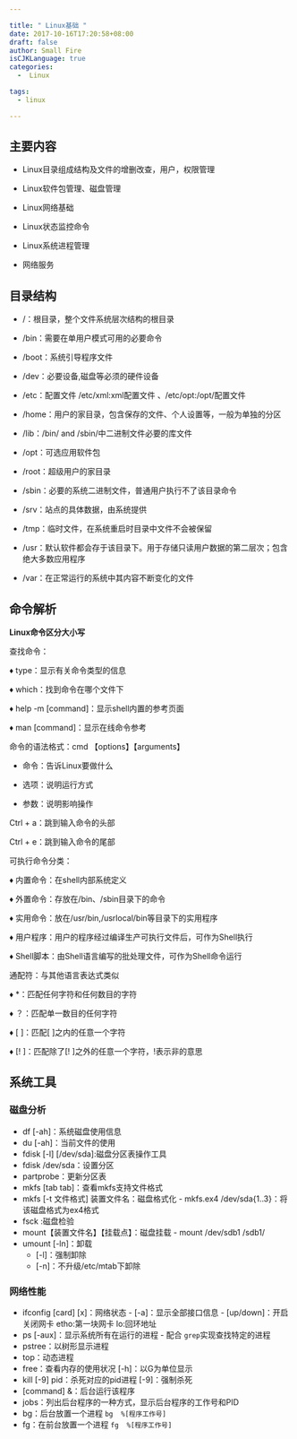 ```yaml
---

title: " Linux基础 "
date: 2017-10-16T17:20:58+08:00
draft: false
author: Small Fire
isCJKLanguage: true
categories: 
  -  Linux

tags: 
  - linux

---
```


## 主要内容 ##

- Linux目录组成结构及文件的增删改查，用户，权限管理

- Linux软件包管理、磁盘管理

- Linux网络基础

- Linux状态监控命令

- Linux系统进程管理

- 网络服务

## 目录结构 ##

 -  /：根目录，整个文件系统层次结构的根目录

 -  /bin：需要在单用户模式可用的必要命令

 -  /boot：系统引导程序文件

 -  /dev：必要设备,磁盘等必须的硬件设备

 -  /etc：配置文件   /etc/xml:xml配置文件  、/etc/opt:/opt/配置文件

 -  /home：用户的家目录，包含保存的文件、个人设置等，一般为单独的分区

 -  /lib：/bin/ and /sbin/中二进制文件必要的库文件

 -  /opt：可选应用软件包

 -  /root：超级用户的家目录

 -  /sbin：必要的系统二进制文件，普通用户执行不了该目录命令

 -  /srv：站点的具体数据，由系统提供

 -  /tmp：临时文件，在系统重启时目录中文件不会被保留

 -  /usr：默认软件都会存于该目录下。用于存储只读用户数据的第二层次；包含绝大多数应用程序

 -  /var：在正常运行的系统中其内容不断变化的文件

## 命令解析 ##
**Linux命令区分大小写**

查找命令：

   ♦ type：显示有关命令类型的信息

   ♦ which：找到命令在哪个文件下

   ♦ help -m [command]：显示shell内置的参考页面   

   ♦ man [command]：显示在线命令参考

命令的语法格式：cmd 【options】【arguments】

  - 命令：告诉Linux要做什么

  - 选项：说明运行方式

  - 参数：说明影响操作

Ctrl + a：跳到输入命令的头部

Ctrl + e：跳到输入命令的尾部

可执行命令分类：

   ♦ 内置命令：在shell内部系统定义

   ♦ 外置命令：存放在/bin、/sbin目录下的命令

   ♦ 实用命令：放在/usr/bin,/usrlocal/bin等目录下的实用程序

   ♦ 用户程序：用户的程序经过编译生产可执行文件后，可作为Shell执行

   ♦ Shell脚本：由Shell语言编写的批处理文件，可作为Shell命令运行

通配符：与其他语言表达式类似

   ♦ *：匹配任何字符和任何数目的字符

   ♦ ？：匹配单一数目的任何字符

   ♦ [ ]：匹配[ ]之内的任意一个字符

   ♦ [! ]：匹配除了[! ]之外的任意一个字符，!表示非的意思

## 系统工具

### 磁盘分析 ###
  - df [-ah]：系统磁盘使用信息
  - du [-ah]：当前文件的使用
  - fdisk [-l] [/dev/sda]:磁盘分区表操作工具
  - fdisk  /dev/sda：设置分区
  - partprobe：更新分区表
  - mkfs [tab tab]：查看mkfs支持文件格式
  - mkfs [-t 文件格式] 装置文件名：磁盘格式化 
        - mkfs.ex4 /dev/sda{1..3}：将该磁盘格式为ex4格式
  - fsck :磁盘检验
  - mount【装置文件名】【挂载点】：磁盘挂载
        - mount /dev/sdb1  /sdb1/
  - umount [-ln]：卸载  
      - [-l]：强制卸除 
      - [-n]：不升级/etc/mtab下卸除

### 网络性能 ###  
  - ifconfig [card] [x]：网络状态 
                                - [-a]：显示全部接口信息 
                                - [up/down]：开启关闭网卡 
                                                              etho:第一块网卡   lo:回环地址
  - ps [-aux]：显示系统所有在运行的进程
         - 配合 `grep`实现查找特定的进程
  - pstree：以树形显示进程
  - top：动态进程
  - free：查看内存的使用状况 [-h]：以G为单位显示
  - kill [-9] pid：杀死对应的pid进程  [-9]：强制杀死
  - [command] &：后台运行该程序
  - jobs：列出后台程序的一种方式，显示后台程序的工作号和PID
  - bg：后台放置一个进程 `bg  %[程序工作号]`
  - fg：在前台放置一个进程 `fg  %[程序工作号]`






